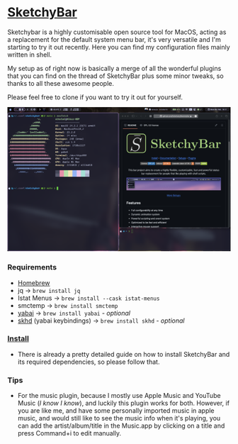<!-- markdownlint-disable MD013 MD001 -->

# [SketchyBar](https://github.com/FelixKratz/SketchyBar)

Sketchybar is a highly customisable open source tool for MacOS, acting as a replacement for the default system menu bar, it's very versatile and I'm starting to try it out recently. Here you can find my configuration files mainly written in shell.

My setup as of right now is basically a merge of all the wonderful plugins that you can find on the thread of SketchyBar plus some minor tweaks, so thanks to all these awesome people.

Please feel free to clone if you want to try it out for yourself.

![Showcase](./images/Showcase202402.png)

### Requirements

- [Homebrew](https://brew.sh)
- jq -> `brew install jq`
- Istat Menus -> `brew install --cask istat-menus`
- smctemp -> `brew install smctemp`
- [yabai](https://github.com/koekeishiya/yabai) -> `brew install yabai` - _optional_
- [skhd](https://github.com/koekeishiya/skhd) (yabai keybindings) -> `brew install skhd` - _optional_

### [Install](https://felixkratz.github.io/SketchyBar/setup)

- There is already a pretty detailed guide on how to install SketchyBar and its required dependencies, so please follow that.

### Tips

- For the music plugin, because I mostly use Apple Music and YouTube Music (_I know I know_), and luckily this plugin works for both. However, if you are like me, and have some personally imported music in apple music, and would still like to see the music info when it's playing, you can add the artist/album/title in the Music.app by clicking on a title and press Command+i to edit manually.

